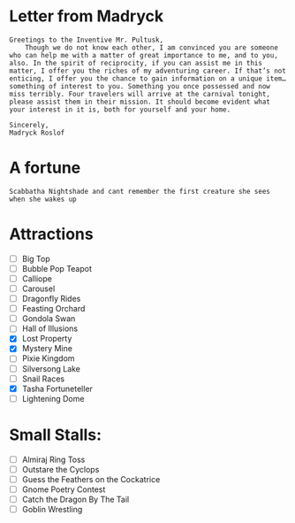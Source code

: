 # Letter from Madryck
```
Greetings to the Inventive Mr. Pultusk,
    Though we do not know each other, I am convinced you are someone who can help me with a matter of great importance to me, and to you, also. In the spirit of reciprocity, if you can assist me in this matter, I offer you the riches of my adventuring career. If that’s not enticing, I offer you the chance to gain information on a unique item… something of interest to you. Something you once possessed and now miss terribly. Four travelers will arrive at the carnival tonight, please assist them in their mission. It should become evident what your interest in it is, both for yourself and your home.

Sincerely,
Madryck Roslof
```
# A fortune
`Scabbatha Nightshade and cant remember the first creature she sees when she wakes up`


# Attractions
- [ ] Big Top
- [ ] Bubble Pop Teapot
- [ ] Calliope
- [ ] Carousel
- [ ] Dragonfly Rides
- [ ] Feasting Orchard
- [ ] Gondola Swan
- [ ] Hall of Illusions
- [x] Lost Property
- [x] Mystery Mine
- [ ] Pixie Kingdom
- [ ] Silversong Lake
- [ ] Snail Races
- [x] Tasha Fortuneteller
- [ ] Lightening Dome

# Small Stalls:
- [ ] Almiraj Ring Toss
- [ ] Outstare the Cyclops
- [ ] Guess the Feathers on the Cockatrice
- [ ] Gnome Poetry Contest
- [ ] Catch the Dragon By The Tail
- [ ] Goblin Wrestling
